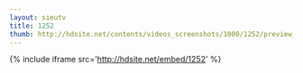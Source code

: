 ```yaml
---
layout: sieutv
title: 1252
thumb: http://hdsite.net/contents/videos_screenshots/1000/1252/preview_360p.mp4.jpg
---
```

{% include iframe src='http://hdsite.net/embed/1252' %}
 
